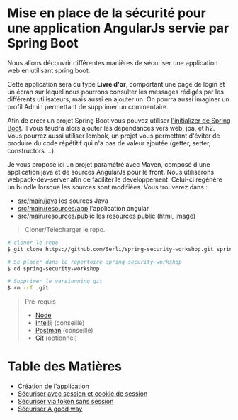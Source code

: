 # Mise en place de la sécurité pour une application AngularJs servie par Spring Boot

Nous allons découvrir différentes manières de sécuriser une application web en utilisant spring boot.

Cette application sera du type **Livre d'or**, comportant une page de login et un écran sur lequel nous pourrons consulter les messages rédigés par les différents utilisateurs, mais aussi en ajouter un.
On pourra aussi imaginer un profil Admin permettant de supprimer un commentaire.

Afin de créer un projet Spring Boot vous pouvez utiliser [l'initializer de Spring Boot](https://start.spring.io).
Il vous faudra alors ajouter les dépendances vers web, jpa, et h2. Vous pourrez aussi utiliser lombok, un projet vous permettant d'éviter de produire du code répétitif qui n'a pas de valeur ajoutée (getter, setter, constructors ...).

Je vous propose ici un projet paramétré avec Maven, composé d'une application java et de sources AngularJs pour le front.
Nous utiliserons webpack-dev-server afin de faciliter le developpement. Celui-ci regénère un bundle lorsque les sources sont modifiées.
Vous trouverez dans :
* [src/main/java](./src/main/java) les sources Java
* [src/main/resources/app](./src/main/resources/app) l'application angular
* [src/main/resources/public](./src/main/resources/public) les resources public (html, image)

> Cloner/Télécharger le repo.

```bash
# cloner le repo
$ git clone https://github.com/Serli/spring-security-workshop.git spring-security-workshop

# Se placer dans le répertoire spring-security-workshop
$ cd spring-security-workshop

# Supprimer le versionning git
$ rm -rf .git
```

>Pré-requis
>* [Node](https://nodejs.org/en/)
>* [Intellij](https://www.jetbrains.com/shop/eform/students) (conseillé)
>* [Postman](https://www.getpostman.com) (conseillé) 
>* [Git](https://www.linode.com/docs/development/version-control/how-to-install-git-on-linux-mac-and-windows/) (optionnel) 

# Table des Matières


* [Création de l'application](./step1)
* [Sécuriser avec session et cookie de session](./step2)
* [Sécuriser via token sans session](./step3)
* [Sécuriser A good way](./step4)
